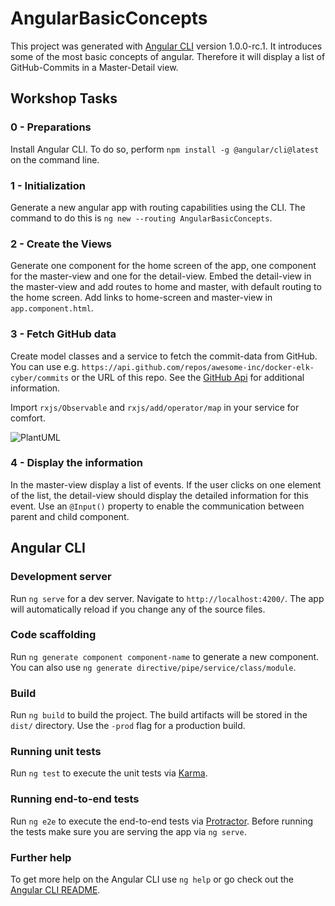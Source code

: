 # AngularBasicConcepts

This project was generated with [Angular CLI](https://github.com/angular/angular-cli) version 1.0.0-rc.1. It introduces some of the most basic concepts of angular. 
Therefore it will display a list of GitHub-Commits in a Master-Detail view.

## Workshop Tasks
### 0 - Preparations

Install Angular CLI. To do so, perform `npm install -g @angular/cli@latest` on the command line.

### 1 - Initialization

Generate a new angular app with routing capabilities using the CLI. The command to do this is `ng new --routing AngularBasicConcepts`.

### 2 - Create the Views

Generate one component for the home screen of the app, one component for the master-view and one for the detail-view. Embed the detail-view in the master-view and 
add routes to home and master, with default routing to the home screen. Add links to home-screen and master-view in `app.component.html`.

### 3 - Fetch GitHub data

Create model classes and a service to fetch the commit-data from GitHub. You can use e.g. `https://api.github.com/repos/awesome-inc/docker-elk-cyber/commits` or the URL
of this repo. See the [GitHub Api](https://developer.github.com/v3/repos/commits/) for additional information.

Import `rxjs/Observable` and `rxjs/add/operator/map` in your service for comfort.

![PlantUML](http://www.plantuml.com/plantuml/svg/SorBpIjHqDMrKt3EpytDBE5oXGk45gSMMIaabfPav1TnGJZ59KMPUUaAEVdfcNceGebbYIM9HV6bHJceuY01YCbmeTpKukB4z5I8JN3Huen4D16WLW00)

### 4 - Display the information

In the master-view display a list of events. If the user clicks on one element of the list, the detail-view should display the detailed information for this event.
Use an `@Input()` property to enable the communication between parent and child component.

## Angular CLI
### Development server
Run `ng serve` for a dev server. Navigate to `http://localhost:4200/`. The app will automatically reload if you change any of the source files.

### Code scaffolding

Run `ng generate component component-name` to generate a new component. You can also use `ng generate directive/pipe/service/class/module`.

### Build

Run `ng build` to build the project. The build artifacts will be stored in the `dist/` directory. Use the `-prod` flag for a production build.

### Running unit tests

Run `ng test` to execute the unit tests via [Karma](https://karma-runner.github.io).

### Running end-to-end tests

Run `ng e2e` to execute the end-to-end tests via [Protractor](http://www.protractortest.org/).
Before running the tests make sure you are serving the app via `ng serve`.

### Further help

To get more help on the Angular CLI use `ng help` or go check out the [Angular CLI README](https://github.com/angular/angular-cli/blob/master/README.md).
